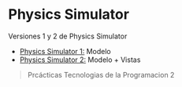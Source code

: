 # **Physics Simulator**
Versiones 1 y 2 de Physics Simulator
- [Physics Simulator 1:](https://github.com/Tuuturuturuu/PhysicsSimulator/tree/main/PhysicsSimulator1) Modelo
- [Physics Simulator 2:](https://github.com/Tuuturuturuu/PhysicsSimulator/tree/main/PhysicsSimulator2) Modelo + Vistas
> Prcácticas Tecnologias de la Programacion 2
